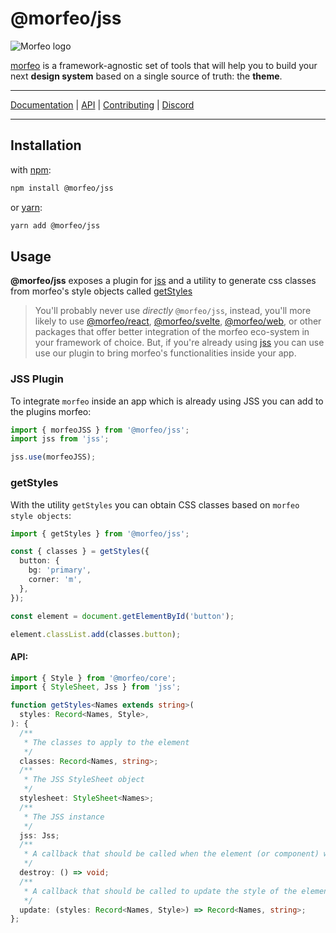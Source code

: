 # @morfeo/jss

![Morfeo logo](https://morfeo.dev/img/morfeo.png)

[morfeo](https://morfeo.dev) is a framework-agnostic set of tools that will help you to build your next **design system** based on a single source of truth: the **theme**.

---

[Documentation](https://morfeo.dev) | [API](https://github.com/VLK-STUDIO/morfeo) | [Contributing](https://github.com/VLK-STUDIO/morfeo/blob/main/CONTRIBUTING.md) | [Discord](https://discord.com/channels/939456827152805919/939456827152805922)

---

## Installation

with [npm](https://www.npmjs.com/package/@morfeo/jss):

```bash
npm install @morfeo/jss
```

or [yarn](https://yarn.pm/@morfeo/jss):

```bash
yarn add @morfeo/jss
```

## Usage

**@morfeo/jss** exposes a plugin for [jss](https://cssinjs.org/) and a utility to generate css classes from morfeo's style objects called [getStyles](#getstyles)

> You'll probably never use _directly_ `@morfeo/jss`, instead, you'll more likely to use [@morfeo/react](https://morfeo.dev/docs/Packages/react), [@morfeo/svelte](https://morfeo.dev/docs/Packages/svelte), [@morfeo/web](https://morfeo.dev/docs/Packages/web), or other packages that offer better integration of the morfeo eco-system in your framework of choice.
> But, if you're already using [jss](https://cssinjs.org/) you can use use our plugin to bring morfeo's functionalities inside your app.

### JSS Plugin

To integrate `morfeo` inside an app which is already using JSS you can add to the plugins morfeo:

```typescript
import { morfeoJSS } from '@morfeo/jss';
import jss from 'jss';

jss.use(morfeoJSS);
```

### getStyles

With the utility `getStyles` you can obtain CSS classes based on `morfeo style objects`:

```typescript
import { getStyles } from '@morfeo/jss';

const { classes } = getStyles({
  button: {
    bg: 'primary',
    corner: 'm',
  },
});

const element = document.getElementById('button');

element.classList.add(classes.button);
```

#### API:

```typescript
import { Style } from '@morfeo/core';
import { StyleSheet, Jss } from 'jss';

function getStyles<Names extends string>(
  styles: Record<Names, Style>,
): {
  /**
   * The classes to apply to the element
   */
  classes: Record<Names, string>;
  /**
   * The JSS StyleSheet object
   */
  stylesheet: StyleSheet<Names>;
  /**
   * The JSS instance
   */
  jss: Jss;
  /**
   * A callback that should be called when the element (or component) will be unmounted
   */
  destroy: () => void;
  /**
   * A callback that should be called to update the style of the element (or component)
   */
  update: (styles: Record<Names, Style>) => Record<Names, string>;
};
```
